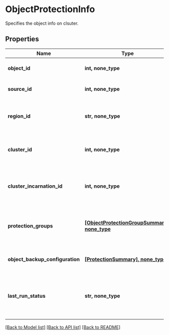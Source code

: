 # ObjectProtectionInfo

Specifies the object info on clsuter.

## Properties
Name | Type | Description | Notes
------------ | ------------- | ------------- | -------------
**object_id** | **int, none_type** | Specifies the object id. | [optional] 
**source_id** | **int, none_type** | Specifies the source id. | [optional] 
**region_id** | **str, none_type** | Specifies the region id where this object belongs to. | [optional] 
**cluster_id** | **int, none_type** | Specifies the cluster id where this object belongs to. | [optional] 
**cluster_incarnation_id** | **int, none_type** | Specifies the cluster incarnation id where this object belongs to. | [optional] 
**protection_groups** | [**[ObjectProtectionGroupSummary], none_type**](ObjectProtectionGroupSummary.md) | Specifies a list of protection groups protecting this object. | [optional] 
**object_backup_configuration** | [**[ProtectionSummary], none_type**](ProtectionSummary.md) | Specifies a list of object protections. | [optional] 
**last_run_status** | **str, none_type** | Specifies the status of the object&#39;s last protection run. | [optional] 

[[Back to Model list]](../README.md#documentation-for-models) [[Back to API list]](../README.md#documentation-for-api-endpoints) [[Back to README]](../README.md)


